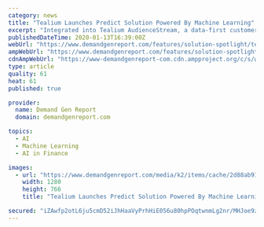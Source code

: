 ```yaml
---
category: news
title: "Tealium Launches Predict Solution Powered By Machine Learning"
excerpt: "Integrated into Tealium AudienceStream, a data-first customer data platform that is designed to create highly granular, unified customer profiles from every touchpoint, Tealium Predict aims to create and activate trustworthy machine learning insights using cross-channel customer behavior data. Visitors are scored based on the likelihood to ..."
publishedDateTime: 2020-01-13T16:39:00Z
webUrl: "https://www.demandgenreport.com/features/solution-spotlight/tealium-launches-predict-solution-powered-by-machine-learning"
ampWebUrl: "https://www.demandgenreport.com/features/solution-spotlight/tealium-launches-predict-solution-powered-by-machine-learning/amp"
cdnAmpWebUrl: "https://www-demandgenreport-com.cdn.ampproject.org/c/s/www.demandgenreport.com/features/solution-spotlight/tealium-launches-predict-solution-powered-by-machine-learning/amp"
type: article
quality: 61
heat: 61
published: true

provider:
  name: Demand Gen Report
  domain: demandgenreport.com

topics:
  - AI
  - Machine Learning
  - AI in Finance

images:
  - url: "https://www.demandgenreport.com/media/k2/items/cache/2d88ab916503b4690740bdbf348148be_XL.jpg"
    width: 1280
    height: 766
    title: "Tealium Launches Predict Solution Powered By Machine Learning"

secured: "iZAwfp2otL6ju5cmD52iJhHaaVyPrhHiE056u80hpPOqtwnmLg2nr/MHJoe9z/nA2icTBR5Y3vu9k3HHnHF4oaWwvuvJh8g5HTTbhlfQPidZ3muj/Z8+AlYSuqaPivROmdCLFEHGC1usy9qySIimjr2CfqmYoezLLGr2DpLXS/CONSx1I3A+sD7UVWCyoBgDg4u50wp2X8zPUlIBK3SVbmCDYa9hYkbczFkzwDjXGQbcTdgTCX/xczq3vwZgjRo12vAxNGJlEl+qunDZFJ09zSwRp0yo6anJSN1KUp4F1rw=;54XfgYDaoX1azVt5LE2wug=="
---
```


